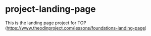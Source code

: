 # project-landing-page
This is the landing page project for TOP (https://www.theodinproject.com/lessons/foundations-landing-page)
